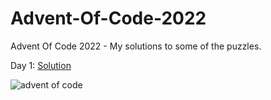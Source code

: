 # Advent-Of-Code-2022

Advent Of Code 2022 - My solutions to some of the puzzles.

Day 1: [Solution](https://github.com/Apostolos172/Advent-Of-Code-2022/blob/master/src/day1/App.java)

![advent of code](https://github.com/zero-to-mastery/Advent-of-Code-2022/raw/main/advent.png)
